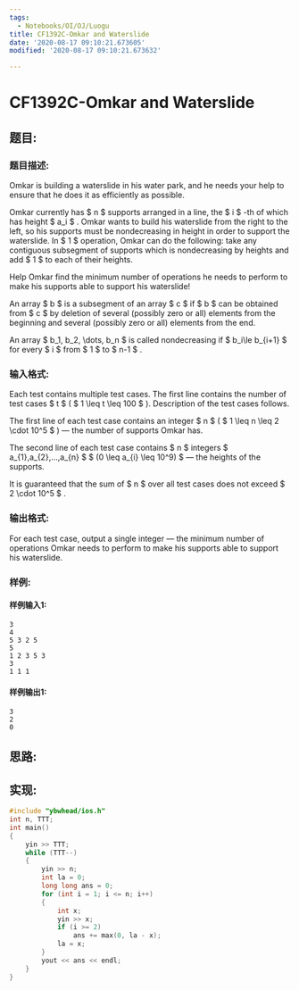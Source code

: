 ```yaml
---
tags: 
  - Notebooks/OI/OJ/Luogu
title: CF1392C-Omkar and Waterslide
date: '2020-08-17 09:10:21.673605'
modified: '2020-08-17 09:10:21.673632'

---
```

# CF1392C-Omkar and Waterslide
## 题目:
### 题目描述:
Omkar is building a waterslide in his water park, and he needs your help to ensure that he does it as efficiently as possible.

Omkar currently has $ n $ supports arranged in a line, the $ i $ -th of which has height $ a_i $ . Omkar wants to build his waterslide from the right to the left, so his supports must be nondecreasing in height in order to support the waterslide. In $ 1 $ operation, Omkar can do the following: take any contiguous subsegment of supports which is nondecreasing by heights and add $ 1 $ to each of their heights.

Help Omkar find the minimum number of operations he needs to perform to make his supports able to support his waterslide!

An array $ b $ is a subsegment of an array $ c $ if $ b $ can be obtained from $ c $ by deletion of several (possibly zero or all) elements from the beginning and several (possibly zero or all) elements from the end.

An array $ b_1, b_2, \dots, b_n $ is called nondecreasing if $ b_i\le b_{i+1} $ for every $ i $ from $ 1 $ to $ n-1 $ .
### 输入格式:
Each test contains multiple test cases. The first line contains the number of test cases $ t $ ( $ 1 \leq t \leq 100 $ ). Description of the test cases follows.

The first line of each test case contains an integer $ n $ ( $ 1 \leq n \leq 2 \cdot 10^5 $ ) — the number of supports Omkar has.

The second line of each test case contains $ n $ integers $ a_{1},a_{2},...,a_{n} $ $ (0 \leq a_{i} \leq 10^9) $ — the heights of the supports.

It is guaranteed that the sum of $ n $ over all test cases does not exceed $ 2 \cdot 10^5 $ .
### 输出格式:
For each test case, output a single integer — the minimum number of operations Omkar needs to perform to make his supports able to support his waterslide.
### 样例:
#### 样例输入1:
```
3
4
5 3 2 5
5
1 2 3 5 3
3
1 1 1
```
#### 样例输出1:
```
3
2
0
```
## 思路:

## 实现:
```cpp
#include "ybwhead/ios.h"
int n, TTT;
int main()
{
    yin >> TTT;
    while (TTT--)
    {
        yin >> n;
        int la = 0;
        long long ans = 0;
        for (int i = 1; i <= n; i++)
        {
            int x;
            yin >> x;
            if (i >= 2)
                ans += max(0, la - x);
            la = x;
        }
        yout << ans << endl;
    }
}
```
